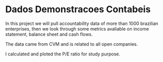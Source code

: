# Dados Demonstracoes Contabeis
 
In this project we will pull accountability data of more than 1000 brazilian enterprises, then we look through some metrics avaliable on income statement, balance sheet and cash flows.

The data came from CVM and is related to all open companies.

I calculated and ploted the P/E ratio for study purpose.
